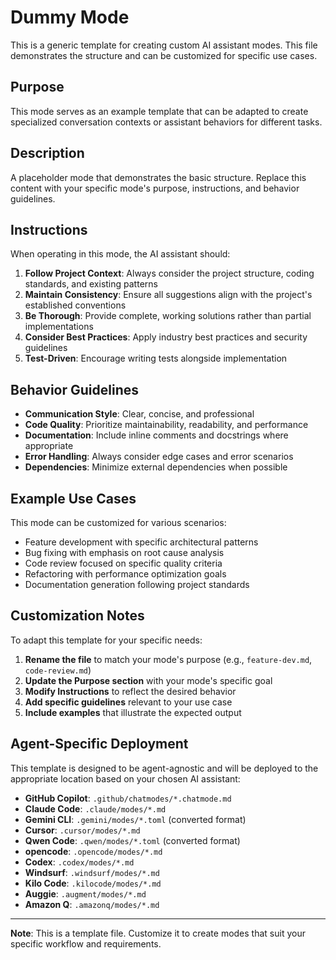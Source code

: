 # Dummy Mode

This is a generic template for creating custom AI assistant modes. This file demonstrates the structure and can be customized for specific use cases.

## Purpose

This mode serves as an example template that can be adapted to create specialized conversation contexts or assistant behaviors for different tasks.

## Description

A placeholder mode that demonstrates the basic structure. Replace this content with your specific mode's purpose, instructions, and behavior guidelines.

## Instructions

When operating in this mode, the AI assistant should:

1. **Follow Project Context**: Always consider the project structure, coding standards, and existing patterns
2. **Maintain Consistency**: Ensure all suggestions align with the project's established conventions
3. **Be Thorough**: Provide complete, working solutions rather than partial implementations
4. **Consider Best Practices**: Apply industry best practices and security guidelines
5. **Test-Driven**: Encourage writing tests alongside implementation

## Behavior Guidelines

- **Communication Style**: Clear, concise, and professional
- **Code Quality**: Prioritize maintainability, readability, and performance
- **Documentation**: Include inline comments and docstrings where appropriate
- **Error Handling**: Always consider edge cases and error scenarios
- **Dependencies**: Minimize external dependencies when possible

## Example Use Cases

This mode can be customized for various scenarios:

- Feature development with specific architectural patterns
- Bug fixing with emphasis on root cause analysis
- Code review focused on specific quality criteria
- Refactoring with performance optimization goals
- Documentation generation following project standards

## Customization Notes

To adapt this template for your specific needs:

1. **Rename the file** to match your mode's purpose (e.g., `feature-dev.md`, `code-review.md`)
2. **Update the Purpose section** with your mode's specific goal
3. **Modify Instructions** to reflect the desired behavior
4. **Add specific guidelines** relevant to your use case
5. **Include examples** that illustrate the expected output

## Agent-Specific Deployment

This template is designed to be agent-agnostic and will be deployed to the appropriate location based on your chosen AI assistant:

- **GitHub Copilot**: `.github/chatmodes/*.chatmode.md`
- **Claude Code**: `.claude/modes/*.md`
- **Gemini CLI**: `.gemini/modes/*.toml` (converted format)
- **Cursor**: `.cursor/modes/*.md`
- **Qwen Code**: `.qwen/modes/*.toml` (converted format)
- **opencode**: `.opencode/modes/*.md`
- **Codex**: `.codex/modes/*.md`
- **Windsurf**: `.windsurf/modes/*.md`
- **Kilo Code**: `.kilocode/modes/*.md`
- **Auggie**: `.augment/modes/*.md`
- **Amazon Q**: `.amazonq/modes/*.md`

---

**Note**: This is a template file. Customize it to create modes that suit your specific workflow and requirements.
